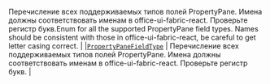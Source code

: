 <span data-ttu-id="7847b-p108">Перечисление всех поддерживаемых типов полей PropertyPane. Имена должны соответствовать именам в office-ui-fabric-react. Проверьте регистр букв.</span><span class="sxs-lookup"><span data-stu-id="7847b-p108">Enum for all the supported PropertyPane field types. Names should be consistent with those in office-ui-fabric-react, be careful to get letter casing correct.</span></span> |
|[`PropertyPaneFieldType`](./sp-webpart-base/propertypanefieldtype.md)    | Перечисление всех поддерживаемых типов полей PropertyPane. Имена должны соответствовать именам в office-ui-fabric-react. Проверьте регистр букв. |




